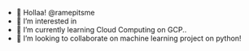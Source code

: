 - 👋 Hollaa! @ramepitsme
- 👀 I’m interested in 
- 🌱 I’m currently learning Cloud Computing on GCP..
- 💞️ I’m looking to collaborate on machine learning project on python!


<!---
ramepitsme/ramepitsme is a ✨ special ✨ repository because its `README.md` (this file) appears on your GitHub profile.
You can click the Preview link to take a look at your changes.
--->
